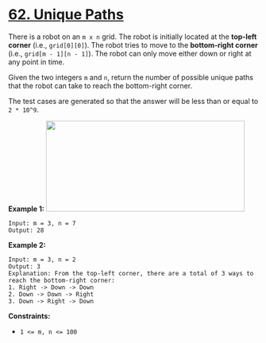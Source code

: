 # [62. Unique Paths](https://leetcode.com/problems/unique-paths/)

There is a robot on an `m x n` grid. The robot is initially located at the **top-left corner**  (i.e., `grid[0][0]`). The robot tries to move to the **bottom-right corner**  (i.e., `grid[m - 1][n - 1]`). The robot can only move either down or right at any point in time.

Given the two integers `m` and `n`, return the number of possible unique paths that the robot can take to reach the bottom-right corner.

The test cases are generated so that the answer will be less than or equal to `2 * 10^9`.

**Example 1:** 
<img src="https://assets.leetcode.com/uploads/2018/10/22/robot_maze.png" style="width: 400px; height: 183px;">

```
Input: m = 3, n = 7
Output: 28
```

**Example 2:** 

```
Input: m = 3, n = 2
Output: 3
Explanation: From the top-left corner, there are a total of 3 ways to reach the bottom-right corner:
1. Right -> Down -> Down
2. Down -> Down -> Right
3. Down -> Right -> Down
```

**Constraints:** 

- `1 <= m, n <= 100`
